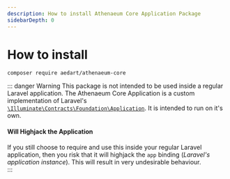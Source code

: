 ```yaml
---
description: How to install Athenaeum Core Application Package
sidebarDepth: 0
---
```


# How to install

```shell
composer require aedart/athenaeum-core
```

::: danger Warning
This package is not intended to be used inside a regular Laravel application.
The Athenaeum Core Application is a custom implementation of Laravel's [`\Illuminate\Contracts\Foundation\Application`](https://github.com/laravel/framework/blob/6.x/src/Illuminate/Contracts/Foundation/Application.php).
It is intended to run on it's own.

#### Will Highjack the Application

If you still choose to require and use this inside your regular Laravel application, then you risk that it will highjack the `app` binding (_Laravel's application instance_).
This will result in very undesirable behaviour.  
:::
